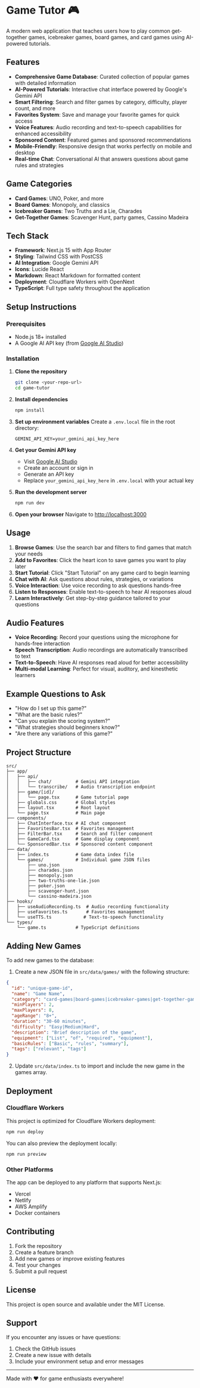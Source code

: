 # Game Tutor 🎮

A modern web application that teaches users how to play common get-together games, icebreaker games, board games, and card games using AI-powered tutorials.

## Features

- **Comprehensive Game Database**: Curated collection of popular games with detailed information
- **AI-Powered Tutorials**: Interactive chat interface powered by Google's Gemini API
- **Smart Filtering**: Search and filter games by category, difficulty, player count, and more
- **Favorites System**: Save and manage your favorite games for quick access
- **Voice Features**: Audio recording and text-to-speech capabilities for enhanced accessibility
- **Sponsored Content**: Featured games and sponsored recommendations
- **Mobile-Friendly**: Responsive design that works perfectly on mobile and desktop
- **Real-time Chat**: Conversational AI that answers questions about game rules and strategies

## Game Categories

- **Card Games**: UNO, Poker, and more
- **Board Games**: Monopoly, and classics
- **Icebreaker Games**: Two Truths and a Lie, Charades
- **Get-Together Games**: Scavenger Hunt, party games, Cassino Madeira

## Tech Stack

- **Framework**: Next.js 15 with App Router
- **Styling**: Tailwind CSS with PostCSS
- **AI Integration**: Google Gemini API
- **Icons**: Lucide React
- **Markdown**: React Markdown for formatted content
- **Deployment**: Cloudflare Workers with OpenNext
- **TypeScript**: Full type safety throughout the application

## Setup Instructions

### Prerequisites

- Node.js 18+ installed
- A Google AI API key (from [Google AI Studio](https://ai.google.dev/))

### Installation

1. **Clone the repository**
   ```bash
   git clone <your-repo-url>
   cd game-tutor
   ```

2. **Install dependencies**
   ```bash
   npm install
   ```

3. **Set up environment variables**
   Create a `.env.local` file in the root directory:
   ```env
   GEMINI_API_KEY=your_gemini_api_key_here
   ```

4. **Get your Gemini API key**
   - Visit [Google AI Studio](https://ai.google.dev/)
   - Create an account or sign in
   - Generate an API key
   - Replace `your_gemini_api_key_here` in `.env.local` with your actual key

5. **Run the development server**
   ```bash
   npm run dev
   ```

6. **Open your browser**
   Navigate to [http://localhost:3000](http://localhost:3000)

## Usage

1. **Browse Games**: Use the search bar and filters to find games that match your needs
2. **Add to Favorites**: Click the heart icon to save games you want to play later
3. **Start Tutorial**: Click "Start Tutorial" on any game card to begin learning
4. **Chat with AI**: Ask questions about rules, strategies, or variations
5. **Voice Interaction**: Use voice recording to ask questions hands-free
6. **Listen to Responses**: Enable text-to-speech to hear AI responses aloud
7. **Learn Interactively**: Get step-by-step guidance tailored to your questions

## Audio Features

- **Voice Recording**: Record your questions using the microphone for hands-free interaction
- **Speech Transcription**: Audio recordings are automatically transcribed to text
- **Text-to-Speech**: Have AI responses read aloud for better accessibility
- **Multi-modal Learning**: Perfect for visual, auditory, and kinesthetic learners

## Example Questions to Ask

- "How do I set up this game?"
- "What are the basic rules?"
- "Can you explain the scoring system?"
- "What strategies should beginners know?"
- "Are there any variations of this game?"

## Project Structure

```
src/
├── app/
│   ├── api/
│   │   ├── chat/         # Gemini API integration
│   │   └── transcribe/   # Audio transcription endpoint
│   ├── game/[id]/
│   │   └── page.tsx      # Game tutorial page
│   ├── globals.css       # Global styles
│   ├── layout.tsx        # Root layout
│   └── page.tsx          # Main page
├── components/
│   ├── ChatInterface.tsx # AI chat component
│   ├── FavoritesBar.tsx  # Favorites management
│   ├── FilterBar.tsx     # Search and filter component
│   ├── GameCard.tsx      # Game display component
│   └── SponsoredBar.tsx  # Sponsored content component
├── data/
│   ├── index.ts          # Game data index file
│   └── games/            # Individual game JSON files
│       ├── uno.json
│       ├── charades.json
│       ├── monopoly.json
│       ├── two-truths-one-lie.json
│       ├── poker.json
│       ├── scavenger-hunt.json
│       └── cassino-madeira.json
├── hooks/
│   ├── useAudioRecording.ts  # Audio recording functionality
│   ├── useFavorites.ts       # Favorites management
│   └── useTTS.ts            # Text-to-speech functionality
└── types/
    └── game.ts           # TypeScript definitions
```

## Adding New Games

To add new games to the database:

1. Create a new JSON file in `src/data/games/` with the following structure:

```json
{
  "id": "unique-game-id",
  "name": "Game Name",
  "category": "card-games|board-games|icebreaker-games|get-together-games",
  "minPlayers": 2,
  "maxPlayers": 8,
  "ageRange": "8+",
  "duration": "30-60 minutes",
  "difficulty": "Easy|Medium|Hard",
  "description": "Brief description of the game",
  "equipment": ["List", "of", "required", "equipment"],
  "basicRules": ["Basic", "rules", "summary"],
  "tags": ["relevant", "tags"]
}
```

2. Update `src/data/index.ts` to import and include the new game in the games array.

## Deployment

### Cloudflare Workers

This project is optimized for Cloudflare Workers deployment:

```bash
npm run deploy
```

You can also preview the deployment locally:

```bash
npm run preview
```

### Other Platforms

The app can be deployed to any platform that supports Next.js:
- Vercel
- Netlify
- AWS Amplify
- Docker containers

## Contributing

1. Fork the repository
2. Create a feature branch
3. Add new games or improve existing features
4. Test your changes
5. Submit a pull request

## License

This project is open source and available under the MIT License.

## Support

If you encounter any issues or have questions:
1. Check the GitHub issues
2. Create a new issue with details
3. Include your environment setup and error messages

---

Made with ❤️ for game enthusiasts everywhere!
